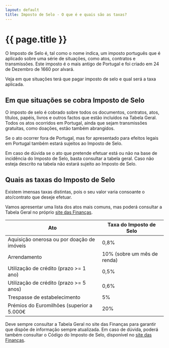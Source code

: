 ```yaml
---
layout: default
title: Imposto de Selo - O que é e quais são as taxas?
---
```


# {{ page.title }}

O Imposto de Selo é, tal como o nome indica, um imposto português que é aplicado sobre uma série de situações, como atos, contratos e transmissões.
Este imposto é o mais antigo de Portugal e foi criado em 24 de Dezembro de 1660 por alvará.

Veja em que situações terá que pagar imposto de selo e qual será a taxa aplicada.

## Em que situações se cobra Imposto de Selo

O imposto de selo é cobrado sobre todos os documentos, contratos, atos, títulos, papéis, livros e outros factos que estão incluídos na Tabela Geral. Todos os atos ocorridos em Portugal, ainda que sejam transmissões gratuitas, como doações, estão também abrangidos.

Se o ato ocorrer fora de Portugal, mas for apresentado para efeitos legais em Portugal também estará sujeitos ao Imposto de Selo.

Em caso de dúvida se o ato que pretende efetuar está ou não na base de incidência do Imposto de Selo, basta consultar a tabela geral. Caso não esteja descrito na tabela não estará sujeito ao Imposto de Selo.

## Quais as taxas do Imposto de Selo

Existem imensas taxas distintas, pois o seu valor varia consoante o ato/contrato que deseje efetuar.

Vamos apresentar uma lista dos atos mais comuns, mas poderá consultar a Tabela Geral no próprio [site das Finanças](//info.portaldasfinancas.gov.pt/pt/informacao_fiscal/codigos_tributarios/selo/ccod_selo_tabgiselo.htm).

| Ato                                             | Taxa do Imposto de Selo     |
| ----------------------------------------------- | --------------------------- |
| Aquisição onerosa ou por doação de imóveis      | 0,8%                        |
| Arrendamento                                    | 10% (sobre um mês de renda) |
| Utilização de crédito  (prazo >= 1 ano)         | 0,5%                        |
| Utilização de crédito (prazo >= 5 anos)         | 0,6%                        |
| Trespasse de estabelecimento                    | 5%                          |
| Prémios do Euromilhões (superior a 5.000€       | 20%                         |

Deve sempre consultar a Tabela Geral no site das Finanças para garantir que dispõe de informação sempre atualizada. Em caso de dúvida, poderá também consultar o Código do Imposto de Selo, disponível no [site das Finanças](//info.portaldasfinancas.gov.pt/pt/informacao_fiscal/codigos_tributarios/selo/).
